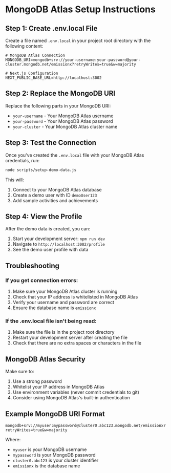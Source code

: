# MongoDB Atlas Setup Instructions

## Step 1: Create .env.local File

Create a file named `.env.local` in your project root directory with the following content:

```env
# MongoDB Atlas Connection
MONGODB_URI=mongodb+srv://your-username:your-password@your-cluster.mongodb.net/emissionx?retryWrites=true&w=majority

# Next.js Configuration
NEXT_PUBLIC_BASE_URL=http://localhost:3002
```

## Step 2: Replace the MongoDB URI

Replace the following parts in your MongoDB URI:
- `your-username` - Your MongoDB Atlas username
- `your-password` - Your MongoDB Atlas password
- `your-cluster` - Your MongoDB Atlas cluster name

## Step 3: Test the Connection

Once you've created the `.env.local` file with your MongoDB Atlas credentials, run:

```bash
node scripts/setup-demo-data.js
```

This will:
1. Connect to your MongoDB Atlas database
2. Create a demo user with ID `demoUser123`
3. Add sample activities and achievements

## Step 4: View the Profile

After the demo data is created, you can:
1. Start your development server: `npm run dev`
2. Navigate to `http://localhost:3002/profile`
3. See the demo user profile with data

## Troubleshooting

### If you get connection errors:
1. Make sure your MongoDB Atlas cluster is running
2. Check that your IP address is whitelisted in MongoDB Atlas
3. Verify your username and password are correct
4. Ensure the database name is `emissionx`

### If the .env.local file isn't being read:
1. Make sure the file is in the project root directory
2. Restart your development server after creating the file
3. Check that there are no extra spaces or characters in the file

## MongoDB Atlas Security

Make sure to:
1. Use a strong password
2. Whitelist your IP address in MongoDB Atlas
3. Use environment variables (never commit credentials to git)
4. Consider using MongoDB Atlas's built-in authentication

## Example MongoDB URI Format

```
mongodb+srv://myuser:mypassword@cluster0.abc123.mongodb.net/emissionx?retryWrites=true&w=majority
```

Where:
- `myuser` is your MongoDB username
- `mypassword` is your MongoDB password
- `cluster0.abc123` is your cluster identifier
- `emissionx` is the database name
